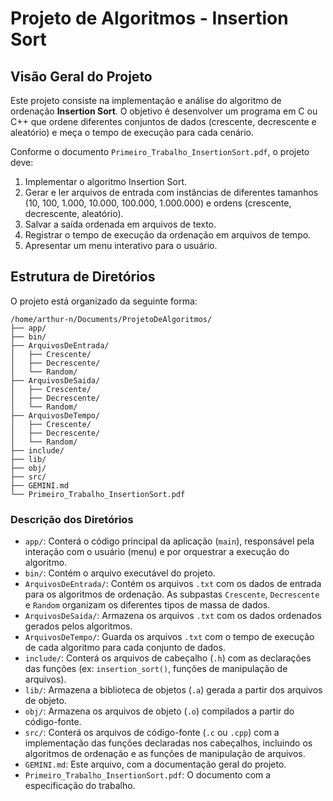 # Projeto de Algoritmos - Insertion Sort

## Visão Geral do Projeto

Este projeto consiste na implementação e análise do algoritmo de ordenação **Insertion Sort**. O objetivo é desenvolver um programa em C ou C++ que ordene diferentes conjuntos de dados (crescente, decrescente e aleatório) e meça o tempo de execução para cada cenário.

Conforme o documento `Primeiro_Trabalho_InsertionSort.pdf`, o projeto deve:

1.  Implementar o algoritmo Insertion Sort.
2.  Gerar e ler arquivos de entrada com instâncias de diferentes tamanhos (10, 100, 1.000, 10.000, 100.000, 1.000.000) e ordens (crescente, decrescente, aleatório).
3.  Salvar a saída ordenada em arquivos de texto.
4.  Registrar o tempo de execução da ordenação em arquivos de tempo.
5.  Apresentar um menu interativo para o usuário.

## Estrutura de Diretórios

O projeto está organizado da seguinte forma:

```
/home/arthur-n/Documents/ProjetoDeAlgoritmos/
├── app/
├── bin/
├── ArquivosDeEntrada/
│   ├── Crescente/
│   ├── Decrescente/
│   └── Random/
├── ArquivosDeSaida/
│   ├── Crescente/
│   ├── Decrescente/
│   └── Random/
├── ArquivosDeTempo/
│   ├── Crescente/
│   ├── Decrescente/
│   └── Random/
├── include/
├── lib/
├── obj/
├── src/
├── GEMINI.md
└── Primeiro_Trabalho_InsertionSort.pdf
```

### Descrição dos Diretórios

*   `app/`: Conterá o código principal da aplicação (`main`), responsável pela interação com o usuário (menu) e por orquestrar a execução do algoritmo.
*   `bin/`: Contém o arquivo executável do projeto.
*   `ArquivosDeEntrada/`: Contém os arquivos `.txt` com os dados de entrada para os algoritmos de ordenação. As subpastas `Crescente`, `Decrescente` e `Random` organizam os diferentes tipos de massa de dados.
*   `ArquivosDeSaida/`: Armazena os arquivos `.txt` com os dados ordenados gerados pelos algoritmos.
*   `ArquivosDeTempo/`: Guarda os arquivos `.txt` com o tempo de execução de cada algoritmo para cada conjunto de dados.
*   `include/`: Conterá os arquivos de cabeçalho (`.h`) com as declarações das funções (ex: `insertion_sort()`, funções de manipulação de arquivos).
*   `lib/`: Armazena a biblioteca de objetos (`.a`) gerada a partir dos arquivos de objeto.
*   `obj/`: Armazena os arquivos de objeto (`.o`) compilados a partir do código-fonte.
*   `src/`: Conterá os arquivos de código-fonte (`.c` ou `.cpp`) com a implementação das funções declaradas nos cabeçalhos, incluindo os algoritmos de ordenação e as funções de manipulação de arquivos.
*   `GEMINI.md`: Este arquivo, com a documentação geral do projeto.
*   `Primeiro_Trabalho_InsertionSort.pdf`: O documento com a especificação do trabalho.
